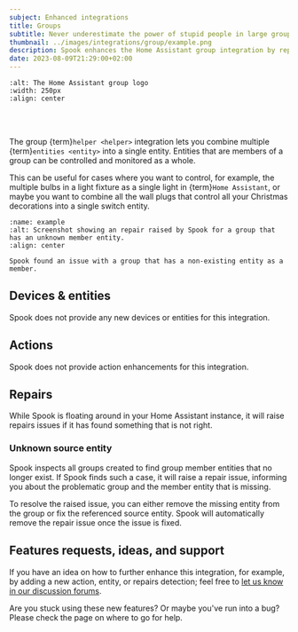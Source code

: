 ```yaml
---
subject: Enhanced integrations
title: Groups
subtitle: Never underestimate the power of stupid people in large groups.
thumbnail: ../images/integrations/group/example.png
description: Spook enhances the Home Assistant group integration by report issues in the repairs dashboard if members are missing.
date: 2023-08-09T21:29:00+02:00
---
```


```{image} https://brands.home-assistant.io/group/logo.png
:alt: The Home Assistant group logo
:width: 250px
:align: center
```

<br><br>

The group {term}`helper <helper>` integration lets you combine multiple {term}`entities <entity>` into a single entity. Entities that are members of a group can be controlled and monitored as a whole.

This can be useful for cases where you want to control, for example, the multiple bulbs in a light fixture as a single light in {term}`Home Assistant`, or maybe you want to combine all the wall plugs that control all your Christmas decorations into a single switch entity.

```{figure} ../images/integrations/group/example.png
:name: example
:alt: Screenshot showing an repair raised by Spook for a group that has an unknown member entity.
:align: center

Spook found an issue with a group that has a non-existing entity as a member.
```

## Devices & entities

Spook does not provide any new devices or entities for this integration.

## Actions

Spook does not provide action enhancements for this integration.

## Repairs

While Spook is floating around in your Home Assistant instance, it will raise repairs issues if it has found something that is not right.

### Unknown source entity

Spook inspects all groups created to find group member entities that no longer exist. If Spook finds such a case, it will raise a repair issue, informing you about the problematic group and the member entity that is missing.

To resolve the raised issue, you can either remove the missing entity from the group or fix the referenced source entity. Spook will automatically remove the repair issue once the issue is fixed.

## Features requests, ideas, and support

If you have an idea on how to further enhance this integration, for example, by adding a new action, entity, or repairs detection; feel free to [let us know in our discussion forums](https://github.com/frenck/spook/discussions).

Are you stuck using these new features? Or maybe you've run into a bug? Please check the [](../support) page on where to go for help.
